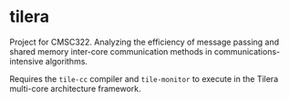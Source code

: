 tilera
======

Project for CMSC322. Analyzing the efficiency of message passing and shared memory inter-core communication methods in communications-intensive algorithms.

Requires the `tile-cc` compiler and `tile-monitor` to execute in the Tilera multi-core architecture framework.
